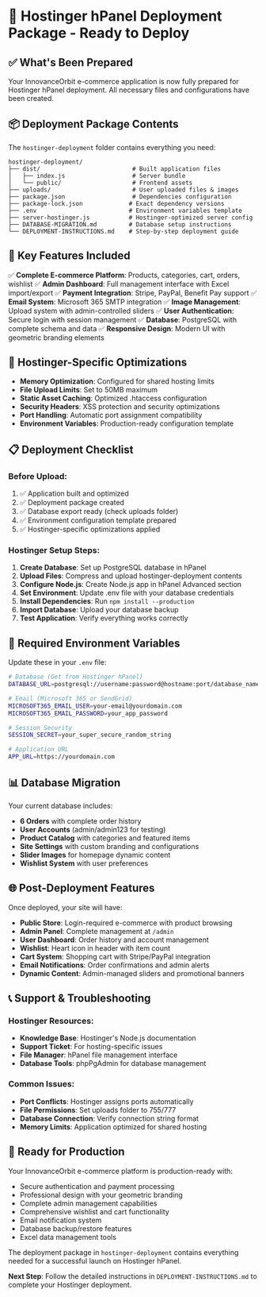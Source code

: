# 🚀 Hostinger hPanel Deployment Package - Ready to Deploy

## ✅ What's Been Prepared

Your InnovanceOrbit e-commerce application is now fully prepared for Hostinger hPanel deployment. All necessary files and configurations have been created.

## 📦 Deployment Package Contents

The `hostinger-deployment` folder contains everything you need:

```
hostinger-deployment/
├── dist/                          # Built application files
│   ├── index.js                   # Server bundle
│   └── public/                    # Frontend assets
├── uploads/                       # User uploaded files & images
├── package.json                   # Dependencies configuration
├── package-lock.json             # Exact dependency versions
├── .env                          # Environment variables template
├── server-hostinger.js           # Hostinger-optimized server config
├── DATABASE-MIGRATION.md         # Database setup instructions
└── DEPLOYMENT-INSTRUCTIONS.md    # Step-by-step deployment guide
```

## 🎯 Key Features Included

✅ **Complete E-commerce Platform**: Products, categories, cart, orders, wishlist
✅ **Admin Dashboard**: Full management interface with Excel import/export
✅ **Payment Integration**: Stripe, PayPal, Benefit Pay support
✅ **Email System**: Microsoft 365 SMTP integration
✅ **Image Management**: Upload system with admin-controlled sliders
✅ **User Authentication**: Secure login with session management
✅ **Database**: PostgreSQL with complete schema and data
✅ **Responsive Design**: Modern UI with geometric branding elements

## 🔧 Hostinger-Specific Optimizations

- **Memory Optimization**: Configured for shared hosting limits
- **File Upload Limits**: Set to 50MB maximum
- **Static Asset Caching**: Optimized .htaccess configuration
- **Security Headers**: XSS protection and security optimizations
- **Port Handling**: Automatic port assignment compatibility
- **Environment Variables**: Production-ready configuration template

## 📋 Deployment Checklist

### Before Upload:
1. ✅ Application built and optimized
2. ✅ Deployment package created
3. ✅ Database export ready (check uploads folder)
4. ✅ Environment configuration template prepared
5. ✅ Hostinger-specific optimizations applied

### Hostinger Setup Steps:
1. **Create Database**: Set up PostgreSQL database in hPanel
2. **Upload Files**: Compress and upload hostinger-deployment contents
3. **Configure Node.js**: Create Node.js app in hPanel Advanced section
4. **Set Environment**: Update .env file with your database credentials
5. **Install Dependencies**: Run `npm install --production`
6. **Import Database**: Upload your database backup
7. **Test Application**: Verify everything works correctly

## 🔑 Required Environment Variables

Update these in your `.env` file:

```bash
# Database (Get from Hostinger hPanel)
DATABASE_URL=postgresql://username:password@hostname:port/database_name

# Email (Microsoft 365 or SendGrid)
MICROSOFT365_EMAIL_USER=your-email@yourdomain.com
MICROSOFT365_EMAIL_PASSWORD=your_app_password

# Session Security
SESSION_SECRET=your_super_secure_random_string

# Application URL
APP_URL=https://yourdomain.com
```

## 📊 Database Migration

Your current database includes:
- **6 Orders** with complete order history
- **User Accounts** (admin/admin123 for testing)
- **Product Catalog** with categories and featured items
- **Site Settings** with custom branding and configurations
- **Slider Images** for homepage dynamic content
- **Wishlist System** with user preferences

## 🌐 Post-Deployment Features

Once deployed, your site will have:
- **Public Store**: Login-required e-commerce with product browsing
- **Admin Panel**: Complete management at `/admin`
- **User Dashboard**: Order history and account management
- **Wishlist**: Heart icon in header with item count
- **Cart System**: Shopping cart with Stripe/PayPal integration
- **Email Notifications**: Order confirmations and admin alerts
- **Dynamic Content**: Admin-managed sliders and promotional banners

## 📞 Support & Troubleshooting

### Hostinger Resources:
- **Knowledge Base**: Hostinger's Node.js documentation
- **Support Ticket**: For hosting-specific issues
- **File Manager**: hPanel file management interface
- **Database Tools**: phpPgAdmin for database management

### Common Issues:
- **Port Conflicts**: Hostinger assigns ports automatically
- **File Permissions**: Set uploads folder to 755/777
- **Database Connection**: Verify connection string format
- **Memory Limits**: Application optimized for shared hosting

## 🎉 Ready for Production

Your InnovanceOrbit e-commerce platform is production-ready with:
- Secure authentication and payment processing
- Professional design with your geometric branding
- Complete admin management capabilities
- Comprehensive wishlist and cart functionality
- Email notification system
- Database backup/restore features
- Excel data management tools

The deployment package in `hostinger-deployment` contains everything needed for a successful launch on Hostinger hPanel.

**Next Step**: Follow the detailed instructions in `DEPLOYMENT-INSTRUCTIONS.md` to complete your Hostinger deployment.